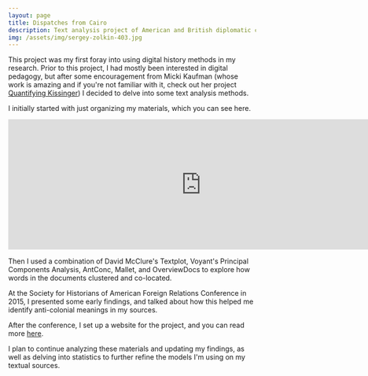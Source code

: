 ```yaml
---
layout: page
title: Dispatches from Cairo
description: Text analysis project of American and British diplomatic cables from Cairo, 1955-1965, 2016-Present
img: /assets/img/sergey-zolkin-403.jpg
---
```


This project was my first foray into using digital history methods in my research. Prior to this project, I had mostly been interested in digital pedagogy, but after some encouragement from Micki Kaufman (whose work is amazing and if you're not familiar with it, check out her project [Quantifying Kissinger](http://blog.quantifyingkissinger.com/)) I decided to delve into some text analysis methods.

I initially started with just organizing my materials, which you can see here.

<iframe width="783.9181042837758" height="265.3779180726275" seamless frameborder="0" scrolling="no" src="https://docs.google.com/spreadsheets/d/1x13ki4al659DjfR1fkb80xX-OuXX-rKqo9TZagRuQdM/pubchart?oid=219032079&amp;format=interactive"></iframe>

Then I used a combination of David McClure's Textplot, Voyant's Principal Components Analysis, AntConc, Mallet, and OverviewDocs to explore how words in the documents clustered and co-located. 

At the Society for Historians of American Foreign Relations Conference in 2015, I presented some early findings, and talked about how this helped me identify anti-colonial meanings in my sources.

After the conference, I set up a website for the project, and you can read more [here](http://zoeleblanc.com/dispatchesfromcairo/).

I plan to continue analyzing these materials and updating my findings, as well as delving into statistics to further refine the models I'm using on my textual sources.
